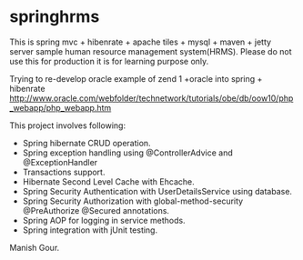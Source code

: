 # springhrms

This is spring mvc + hibenrate + apache tiles + mysql + maven + jetty server sample human resource management system(HRMS).
Please do not use this for production it is for learning purpose only.

Trying to re-develop oracle example of zend 1 +oracle into spring + hibenrate http://www.oracle.com/webfolder/technetwork/tutorials/obe/db/oow10/php_webapp/php_webapp.htm

This project involves following:

  - Spring hibernate CRUD operation.
  - Spring exception handling using @ControllerAdvice and @ExceptionHandler
  - Transactions support.
  - Hibernate Second Level Cache with Ehcache.
  - Spring Security Authentication with UserDetailsService using database.
  - Spring Security Authorization with global-method-security @PreAuthorize @Secured annotations.
  - Spring AOP for logging in service methods.
  - Spring integration with jUnit testing.  

Manish Gour.
